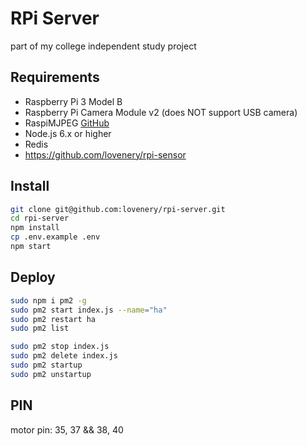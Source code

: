 # RPi Server
part of my college independent study project

## Requirements
- Raspberry Pi 3 Model B
- Raspberry Pi Camera Module v2 (does NOT support USB camera)
- RaspiMJPEG [GitHub](https://github.com/roberttidey/userland/tree/master/host_applications/linux/apps/raspicam)
- Node.js 6.x or higher
- Redis
- https://github.com/lovenery/rpi-sensor

## Install
```bash
git clone git@github.com:lovenery/rpi-server.git
cd rpi-server
npm install
cp .env.example .env
npm start
```

## Deploy
```bash
sudo npm i pm2 -g
sudo pm2 start index.js --name="ha"
sudo pm2 restart ha
sudo pm2 list

sudo pm2 stop index.js
sudo pm2 delete index.js
sudo pm2 startup
sudo pm2 unstartup
```

## PIN
motor pin: 35, 37 && 38, 40
